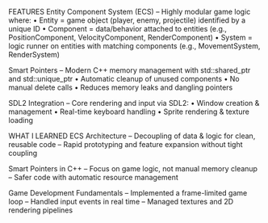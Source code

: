  FEATURES
Entity Component System (ECS)
– Highly modular game logic where:
• Entity = game object (player, enemy, projectile) identified by a unique ID
• Component = data/behavior attached to entities (e.g., PositionComponent, VelocityComponent, RenderComponent)
• System = logic runner on entities with matching components (e.g., MovementSystem, RenderSystem)

Smart Pointers
– Modern C++ memory management with std::shared_ptr and std::unique_ptr
• Automatic cleanup of unused components
• No manual delete calls
• Reduces memory leaks and dangling pointers

SDL2 Integration
– Core rendering and input via SDL2:
• Window creation & management
• Real-time keyboard handling
• Sprite rendering & texture loading

 WHAT I LEARNED
ECS Architecture
– Decoupling of data & logic for clean, reusable code
– Rapid prototyping and feature expansion without tight coupling

Smart Pointers in C++
– Focus on game logic, not manual memory cleanup
– Safer code with automatic resource management

Game Development Fundamentals
– Implemented a frame-limited game loop
– Handled input events in real time
– Managed textures and 2D rendering pipelines
